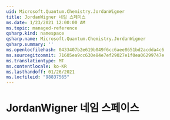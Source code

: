 ```yaml
---
uid: Microsoft.Quantum.Chemistry.JordanWigner
title: JordanWigner 네임 스페이스
ms.date: 1/23/2021 12:00:00 AM
ms.topic: managed-reference
qsharp.kind: namespace
qsharp.name: Microsoft.Quantum.Chemistry.JordanWigner
qsharp.summary: ''
ms.openlocfilehash: 0433407b2e619b049f6cc6aee8651bd2acdda4c6
ms.sourcegitcommit: 71605ea9cc630e84e7ef29027e1f0ea06299747e
ms.translationtype: MT
ms.contentlocale: ko-KR
ms.lasthandoff: 01/26/2021
ms.locfileid: "98837565"
---
```

# <a name="microsoftquantumchemistryjordanwigner-namespace"></a>JordanWigner 네임 스페이스



